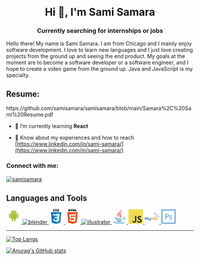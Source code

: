 <h1 align="center">Hi 👋, I'm Sami Samara</h1>
<h3 align="center">Currently searching for internships or jobs</h3>
Hello there! My name is Sami Samara. I am from Chicago and I mainly enjoy software development. I love to learn new languages and I just love creating projects from the ground up and seeing the end product. My goals at the moment are to become a software developer or a software engineer, and I hope to create a video game from the ground up. Java and JavaScript is my specialty. 

<h2>Resume:</h2>
https://github.com/samisamara/samisamara/blob/main/Samara%2C%20Sami%20Resume.pdf

- 🌱 I’m currently learning **React**

- 📄 Know about my experiences and how to reach [https://www.linkedin.com/in/sami-samara/](https://www.linkedin.com/in/sami-samara/)

<h3 align="left">Connect with me:</h3>
<p align="left">
<a href="https://www.linkedin.com/in/sami-samara/" target="blank"><img align="center" src="https://cdn.jsdelivr.net/npm/simple-icons@3.0.1/icons/linkedin.svg" alt="samisamara" height="30" width="40" /></a>
</p>

## Languages and Tools
<p align="left"> <a href="https://developer.android.com" target="_blank" rel="noreferrer"> <img src="https://raw.githubusercontent.com/devicons/devicon/master/icons/android/android-original-wordmark.svg" alt="android" width="40" height="40"/> </a> <a href="https://www.blender.org/" target="_blank" rel="noreferrer"> <img src="https://download.blender.org/branding/community/blender_community_badge_white.svg" alt="blender" width="40" height="40"/> </a> <a href="https://www.w3schools.com/css/" target="_blank" rel="noreferrer"> <img src="https://raw.githubusercontent.com/devicons/devicon/master/icons/css3/css3-original-wordmark.svg" alt="css3" width="40" height="40"/> </a> <a href="https://www.w3.org/html/" target="_blank" rel="noreferrer"> <img src="https://raw.githubusercontent.com/devicons/devicon/master/icons/html5/html5-original-wordmark.svg" alt="html5" width="40" height="40"/> </a> <a href="https://www.adobe.com/in/products/illustrator.html" target="_blank" rel="noreferrer"> <img src="https://www.vectorlogo.zone/logos/adobe_illustrator/adobe_illustrator-icon.svg" alt="illustrator" width="40" height="40"/> </a> <a href="https://www.java.com" target="_blank" rel="noreferrer"> <img src="https://raw.githubusercontent.com/devicons/devicon/master/icons/java/java-original.svg" alt="java" width="40" height="40"/> </a> <a href="https://developer.mozilla.org/en-US/docs/Web/JavaScript" target="_blank" rel="noreferrer"> <img src="https://raw.githubusercontent.com/devicons/devicon/master/icons/javascript/javascript-original.svg" alt="javascript" width="40" height="40"/> </a> <a href="https://www.mysql.com/" target="_blank" rel="noreferrer"> <img src="https://raw.githubusercontent.com/devicons/devicon/master/icons/mysql/mysql-original-wordmark.svg" alt="mysql" width="40" height="40"/> </a> <a href="https://www.photoshop.com/en" target="_blank" rel="noreferrer"> <img src="https://raw.githubusercontent.com/devicons/devicon/master/icons/photoshop/photoshop-line.svg" alt="photoshop" width="40" height="40"/> </a> </p>

---

<!-- <p><img align="center" src="https://github-readme-stats.vercel.app/api/top-langs?username=samisamara&show_icons=true&locale=en&layout=compact" alt="samisamara" /></p> -->
[![Top Langs](https://github-readme-stats.vercel.app/api/top-langs/?username=samisamara&layout=compact)](https://github.com/samisamara/github-readme-stats)

[![Anurag's GitHub stats](https://github-readme-stats.vercel.app/api?username=samisamara)](https://github.com/anuraghazra/github-readme-stats)

<!---
samisamara/samisamara is a ✨ special ✨ repository because its `README.md` (this file) appears on your GitHub profile.
You can click the Preview link to take a look at your changes.
--->
